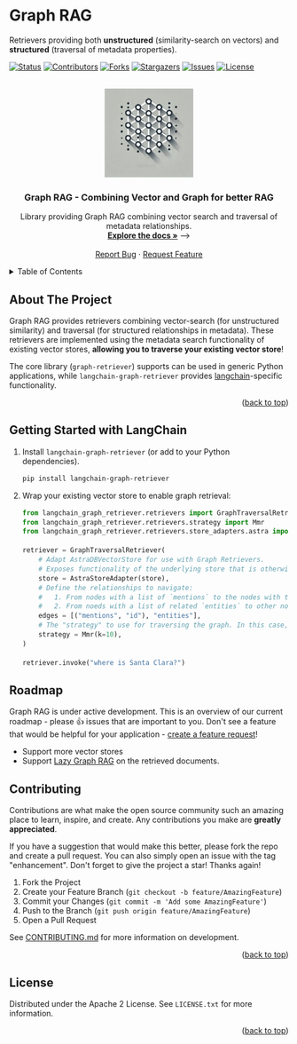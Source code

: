 # Graph RAG

Retrievers providing both **unstructured** (similarity-search on vectors) and
**structured** (traversal of metadata properties).


<!-- Improved compatibility of back to top link: See: https://github.com/othneildrew/Best-README-Template/pull/73 -->
<a id="readme-top"></a>

<!-- PROJECT SHIELDS -->
<!--
*** I'm using markdown "reference style" links for readability.
*** Reference links are enclosed in brackets [ ] instead of parentheses ( ).
*** See the bottom of this document for the declaration of the reference variables
*** for contributors-url, forks-url, etc. This is an optional, concise syntax you may use.
*** https://www.markdownguide.org/basic-syntax/#reference-style-links
-->
[![Status][status-shield]][status-url]
[![Contributors][contributors-shield]][contributors-url]
[![Forks][forks-shield]][forks-url]
[![Stargazers][stars-shield]][stars-url]
[![Issues][issues-shield]][issues-url]
[![License][license-shield]][license-url]


<!-- PROJECT LOGO -->
<br />
<div align="center">
  <a href="https://github.com/datastax/graph-rag">
    <img src="https://github.com/datastax/graph-rag/raw/main/images/logo.webp" alt="Logo" width="160" height="160">
  </a>

<h3 align="center">Graph RAG - Combining Vector and Graph for better RAG</h3>

  <p align="center">
    Library providing Graph RAG combining vector search and traversal of metadata relationships.
    <br />
    <a href="https://github.com/datastax/graph-rag"><strong>Explore the docs »</strong></a> -->
    <br />
    <br />
    <a href="https://github.com/datastax/graph-rag/issues">Report Bug</a>
    ·
    <a href="https://github.com/datastax/graph-rag/issues">Request Feature</a>
  </p>
</div>



<!-- TABLE OF CONTENTS -->
<details>
  <summary>Table of Contents</summary>
  <ol>
    <li><a href="#about-the-project">About The Project</a></li>
    <li><a href="#getting-started-with-langchain">Getting Started with LangChain</a></li>
    <li><a href="#roadmap">Roadmap</a></li>
    <li><a href="#contributing">Contributing</a></li>
    <li><a href="#license">License</a></li>
  </ol>
</details>



<!-- ABOUT THE PROJECT -->
## About The Project

Graph RAG provides retrievers combining vector-search (for unstructured similarity) and traversal (for structured relationships in metadata).
These retrievers are implemented using the metadata search functionality of existing vector stores, **allowing you to traverse your existing vector store**!

The core library (`graph-retriever`) supports can be used in generic Python applications, while `langchain-graph-retriever` provides [langchain](https://python.langchain.com/docs/introduction/)-specific functionality.

<p align="right">(<a href="#readme-top">back to top</a>)</p>


<!-- GETTING STARTED -->
## Getting Started with LangChain

1. Install `langchain-graph-retriever` (or add to your Python dependencies).

    ```sh
    pip install langchain-graph-retriever
    ```

1. Wrap your existing vector store to enable graph retrieval:

    ```python
    from langchain_graph_retriever.retrievers import GraphTraversalRetriever
    from langchain_graph_retriever.retrievers.strategy import Mmr
    from langchain_graph_retriever.retrievers.store_adapters.astra import AstraStoreAdapter

    retriever = GraphTraversalRetriever(
        # Adapt AstraDBVectorStore for use with Graph Retrievers.
        # Exposes functionality of the underlying store that is otherwise not available.
        store = AstraStoreAdapter(store),
        # Define the relationships to navigate:
        #   1. From nodes with a list of `mentions` to the nodes with the corresponding `ids`.
        #   2. From noeds with a list of related `entities` to other nodes with the same entities.
        edges = [("mentions", "id"), "entities"],
        # The "strategy" to use for traversing the graph. In this case, max-marginal relevance.
        strategy = Mmr(k=10),
    )

    retriever.invoke("where is Santa Clara?")
    ```

## Roadmap

Graph RAG is under active development.
This is an overview of our current roadmap - please 👍 issues that are important to you.
Don't see a feature that would be helpful for your application - [create a feature request](https://github.com/datastax/graph-rag/issues)!

* Support more vector stores
* Support [Lazy Graph RAG](https://www.microsoft.com/en-us/research/blog/lazygraphrag-setting-a-new-standard-for-quality-and-cost/) on the retrieved
  documents.

<!-- CONTRIBUTING -->
## Contributing

Contributions are what make the open source community such an amazing place to learn, inspire, and create. Any contributions you make are **greatly appreciated**.

If you have a suggestion that would make this better, please fork the repo and create a pull request. You can also simply open an issue with the tag "enhancement".
Don't forget to give the project a star! Thanks again!

1. Fork the Project
2. Create your Feature Branch (`git checkout -b feature/AmazingFeature`)
3. Commit your Changes (`git commit -m 'Add some AmazingFeature'`)
4. Push to the Branch (`git push origin feature/AmazingFeature`)
5. Open a Pull Request

See [CONTRIBUTING.md](`CONTRIBUTING.md`) for more information on development.

<p align="right">(<a href="#readme-top">back to top</a>)</p

<!-- LICENSE -->
## License

Distributed under the Apache 2 License. See `LICENSE.txt` for more information.

<p align="right">(<a href="#readme-top">back to top</a>)</p>

[status-shield]: https://img.shields.io/github/check-runs/datastax/graph-rag/main?style=for-the-badge
[status-url]: https://github.com/datastax/graph-rag/actions/workflows/main.yml?query=branch%3Amain
[contributors-shield]: https://img.shields.io/github/contributors/datastax/graph-rag.svg?style=for-the-badge
[contributors-url]: https://github.com/datastax/graph-rag/graphs/contributors
[forks-shield]: https://img.shields.io/github/forks/datastax/graph-rag.svg?style=for-the-badge
[forks-url]: https://github.com/datastax/graph-rag/network/members
[stars-shield]: https://img.shields.io/github/stars/datastax/graph-rag.svg?style=for-the-badge
[stars-url]: https://github.com/datastax/graph-rag/stargazers
[issues-shield]: https://img.shields.io/github/issues/datastax/graph-rag/repo_name.svg?style=for-the-badge
[issues-url]: https://github.com/datastax/graph-rag/issues
[license-shield]: https://img.shields.io/github/license/datastax/graph-rag.svg?style=for-the-badge
[license-url]: https://github.com/datastax/graph-rag/blob/master/LICENSE.txt